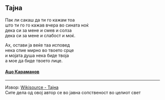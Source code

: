 ## Тајна 

Пак ли сакаш да ти го кажам тоа\
што ти го го кажав вчера во сината ноќ\
дека си за мене и смев и солза\
дека си за мене и слабост и моќ.

Ах, остави ја веќе таа исповед\
нека спие мирно во твоето срце\
и мојата душа нека биде твоја\
а мое да биде твоето лице.

#### [Ацо Караманов](https://mk.wikipedia.org/wiki/%D0%90%D1%86%D0%BE_%D0%9A%D0%B0%D1%80%D0%B0%D0%BC%D0%B0%D0%BD%D0%BE%D0%B2)

---

Извор: [Wikisource - Тајна](https://mk.wikisource.org/wiki/%D0%A2%D0%B0%D1%98%D0%BD%D0%B0)\
Сите дела од овој автор се во јавна сопственост во целиот свет

